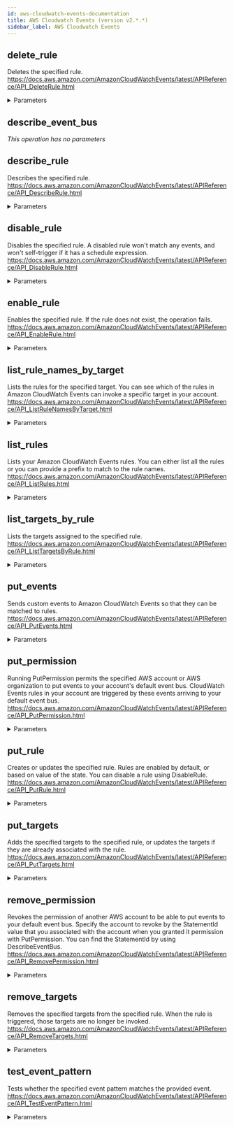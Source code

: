 ```yaml
---
id: aws-cloudwatch-events-documentation
title: AWS Cloudwatch Events (version v2.*.*)
sidebar_label: AWS Cloudwatch Events
---
```


## delete_rule

Deletes the specified rule. https://docs.aws.amazon.com/AmazonCloudWatchEvents/latest/APIReference/API_DeleteRule.html

<details><summary>Parameters</summary>

#### Name (required)

The name of the rule.

**Type:** STRING

#### Force

If this is a managed rule, created by an AWS service on your behalf, you must specify Force as True to delete the rule. This parameter is ignored for rules that are not managed rules. You can check  whether a rule is a managed rule by using DescribeRule or ListRules and checking the  ManagedBy field of the response.

**Type:** OBJECT

</details>

## describe_event_bus



*This operation has no parameters*

## describe_rule

Describes the specified rule. https://docs.aws.amazon.com/AmazonCloudWatchEvents/latest/APIReference/API_DescribeRule.html

<details><summary>Parameters</summary>

#### Name (required)

The name of the rule.

**Type:** STRING

</details>

## disable_rule

Disables the specified rule. A disabled rule won't match any events, and won't self-trigger if it has a schedule expression.  https://docs.aws.amazon.com/AmazonCloudWatchEvents/latest/APIReference/API_DisableRule.html

<details><summary>Parameters</summary>

#### Name (required)

The name of the rule.

**Type:** STRING

</details>

## enable_rule

Enables the specified rule. If the rule does not exist, the operation fails. https://docs.aws.amazon.com/AmazonCloudWatchEvents/latest/APIReference/API_EnableRule.html

<details><summary>Parameters</summary>

#### Name (required)

The name of the rule.

**Type:** STRING

</details>

## list_rule_names_by_target

Lists the rules for the specified target. You can see which of the rules in Amazon CloudWatch Events can invoke a specific target in your account.  https://docs.aws.amazon.com/AmazonCloudWatchEvents/latest/APIReference/API_ListRuleNamesByTarget.html

<details><summary>Parameters</summary>

#### TargetArn (required)

The Amazon Resource Name (ARN) of the target resource.

**Type:** STRING

</details>

## list_rules

Lists your Amazon CloudWatch Events rules. You can either list all the rules or you can provide a prefix to match to the rule names.  https://docs.aws.amazon.com/AmazonCloudWatchEvents/latest/APIReference/API_ListRules.html

<details><summary>Parameters</summary>

#### NamePrefix

The prefix matching the rule name.

**Type:** STRING

</details>

## list_targets_by_rule

Lists the targets assigned to the specified rule. https://docs.aws.amazon.com/AmazonCloudWatchEvents/latest/APIReference/API_ListTargetsByRule.html

<details><summary>Parameters</summary>

#### Rule (required)

The name of the rule.

**Type:** STRING

</details>

## put_events

Sends custom events to Amazon CloudWatch Events so that they can be matched to rules. https://docs.aws.amazon.com/AmazonCloudWatchEvents/latest/APIReference/API_PutEvents.html

<details><summary>Parameters</summary>

#### Entries (required)

The entry that defines an event in your system. You can specify several parameters for the entry such as the source and type of the event, resources associated with the event, and so on.

**Type:** ARRAY

</details>

## put_permission

Running PutPermission permits the specified AWS account or AWS organization to put events to your account's default event bus. CloudWatch Events rules in your account are triggered by these events arriving to your default event bus.  https://docs.aws.amazon.com/AmazonCloudWatchEvents/latest/APIReference/API_PutPermission.html

<details><summary>Parameters</summary>

#### Action (required)

The action that you are enabling the other account to perform. Currently, this must be events:PutEvents.

**Type:** STRING

#### Principal (required)

The 12-digit AWS account ID that you are permitting to put events to your default event bus. Specify "*" to permit any account to put events to your default event bus. If you specify "*" without specifying Condition, avoid creating rules that may match undesirable events. To create  more secure rules, make sure that the event pattern for each rule contains an account  field with a specific account ID from which to receive events. Rules with an account field do not match any events sent from other accounts.

**Type:** STRING

#### StatementId (required)

An identifier string for the external account that you are granting permissions to. If you later want to revoke the permission for this external account, specify this StatementId when you run RemovePermission.

**Type:** STRING

#### Condition

This parameter enables you to limit the permission to accounts that  fulfill a certain condition, such as being a member of a certain AWS organization. For more information about AWS Organizations,  see What Is AWS Organizations in the AWS Organizations User Guide. If you specify Condition with an AWS organization ID, and specify "*" as the value for Principal, you grant permission to all the accounts in the named organization. The Condition is a JSON string which must contain Type, Key, and Value fields.

**Type:** OBJECT

</details>

## put_rule

Creates or updates the specified rule. Rules are enabled by default, or based on value of the state. You can disable a rule using DisableRule.  https://docs.aws.amazon.com/AmazonCloudWatchEvents/latest/APIReference/API_PutRule.html

<details><summary>Parameters</summary>

#### Name (required)

The name of the rule that you are creating or updating.

**Type:** STRING

#### Description

A description of the rule.

**Type:** STRING

#### EventPattern

The event pattern. For more information, see Events and Event Patterns in the Amazon CloudWatch Events User Guide.

**Type:** STRING

#### RoleArn

The Amazon Resource Name (ARN) of the IAM role associated with the rule.

**Type:** STRING

#### ScheduleExpression

The scheduling expression. For example, "cron(0 20 * * ? *)" or "rate(5 minutes)".

**Type:** STRING

#### State

Indicates whether the rule is enabled or disabled.

**Type:** STRING

</details>

## put_targets

Adds the specified targets to the specified rule, or updates the targets if they are already associated with the rule.  https://docs.aws.amazon.com/AmazonCloudWatchEvents/latest/APIReference/API_PutTargets.html

<details><summary>Parameters</summary>

#### Rule (required)

The name of the rule.

**Type:** STRING

#### Targets (required)

The targets to update or add to the rule.

**Type:** ARRAY

</details>

## remove_permission

Revokes the permission of another AWS account to be able to put events to your default event bus. Specify the account to revoke by the StatementId value that you associated with the account when you granted it permission with PutPermission. You can find the StatementId by using DescribeEventBus.  https://docs.aws.amazon.com/AmazonCloudWatchEvents/latest/APIReference/API_RemovePermission.html

<details><summary>Parameters</summary>

#### StatementId (required)

The statement ID corresponding to the account that is no longer allowed to put events to the default event bus.

**Type:** STRING

</details>

## remove_targets

Removes the specified targets from the specified rule. When the rule is triggered, those targets are no longer be invoked.  https://docs.aws.amazon.com/AmazonCloudWatchEvents/latest/APIReference/API_RemoveTargets.html

<details><summary>Parameters</summary>

#### Ids (required)

The IDs of the targets to remove from the rule.

**Type:** ARRAY

#### Rule (required)

The name of the rule.

**Type:** STRING

#### Force

If this is a managed rule, created by an AWS service on your behalf, you must specify Force as True to remove targets. This parameter is ignored for rules that are not managed rules. You can check whether a rule is a managed rule by using DescribeRule or ListRules and checking the ManagedBy field of the response.

**Type:** OBJECT

</details>

## test_event_pattern

Tests whether the specified event pattern matches the provided event. https://docs.aws.amazon.com/AmazonCloudWatchEvents/latest/APIReference/API_TestEventPattern.html

<details><summary>Parameters</summary>

#### Event (required)

The event, in JSON format, to test against the event pattern.

**Type:** STRING

#### EventPattern (required)

The event pattern. For more information, see Events and Event Patterns in the Amazon CloudWatch Events User Guide.

**Type:** STRING

</details>

